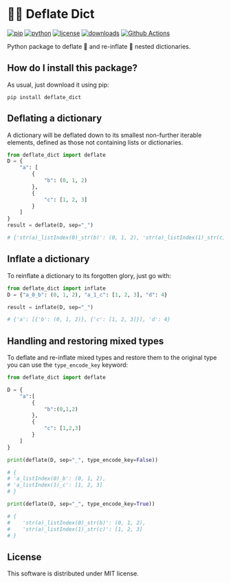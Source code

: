 # 🎈🌵 Deflate Dict

[![pip](https://badge.fury.io/py/deflate-dict.svg)](https://pypi.org/project/deflate-dict/)
[![python](https://img.shields.io/pypi/pyversions/deflate-dict)](https://pypi.org/project/deflate-dict/)
[![license](https://img.shields.io/pypi/l/deflate-dict)](https://pypi.org/project/deflate-dict/)
[![downloads](https://pepy.tech/badge/deflate-dict)](https://pepy.tech/project/deflate-dict)
[![Github Actions](https://github.com/LucaCappelletti94/deflate_dict/actions/workflows/python.yml/badge.svg)](https://github.com/LucaCappelletti94/deflate_dict/actions/)

Python package to deflate 🌵 and re-inflate 🎈 nested dictionaries.

## How do I install this package?

As usual, just download it using pip:

```shell
pip install deflate_dict
```

## Deflating a dictionary

A dictionary will be deflated down to its smallest non-further iterable elements, defined as those not containing lists or dictionaries.

```python
from deflate_dict import deflate
D = {
    "a": [
        {
            "b": (0, 1, 2)
        },
        {
            "c": [1, 2, 3]
        }
    ]
}
result = deflate(D, sep="_")

# {'str(a)_listIndex(0)_str(b)': (0, 1, 2), 'str(a)_listIndex(1)_str(c)': [1, 2, 3]}
```

## Inflate a dictionary

To reinflate a dictionary to its forgotten glory, just go with:

```python
from deflate_dict import inflate
D = {"a_0_b": (0, 1, 2), "a_1_c": [1, 2, 3], "d": 4}

result = inflate(D, sep="_")

# {'a': [{'b': (0, 1, 2)}, {'c': [1, 2, 3]}], 'd': 4}
```

## Handling and restoring mixed types

To deflate and re-inflate mixed types and restore them to the original type you can use the `type_encode_key` keyword:

```python
from deflate_dict import deflate

D = {
    "a":[
        {
            "b":(0,1,2)
        },
        {
            "c": [1,2,3]
        }
    ]
}

print(deflate(D, sep="_", type_encode_key=False))

# {
# 'a_listIndex(0)_b': (0, 1, 2),
# 'a_listIndex(1)_c': [1, 2, 3]
# }

print(deflate(D, sep="_", type_encode_key=True))

# {
#    'str(a)_listIndex(0)_str(b)': (0, 1, 2),
#    'str(a)_listIndex(1)_str(c)': [1, 2, 3]
# }
```

## License
This software is distributed under MIT license.
